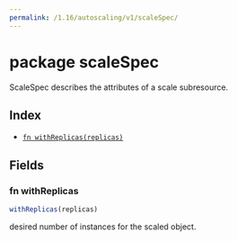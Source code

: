 ```yaml
---
permalink: /1.16/autoscaling/v1/scaleSpec/
---
```


# package scaleSpec

ScaleSpec describes the attributes of a scale subresource.

## Index

* [`fn withReplicas(replicas)`](#fn-withreplicas)

## Fields

### fn withReplicas

```ts
withReplicas(replicas)
```

desired number of instances for the scaled object.